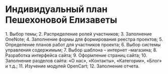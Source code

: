 <h1>Индивидуальный план Пешехоновой Елизаветы</h1>
1. Выбор темы;
2. Распределение ролей участников;
3. Заполнение OneNote;
4. Заполнение формы для формирования реестра проектов;
5. Определение планов работ для участников проекта;
6. Выбор системы управления содержимым;
7. Выбор шаблона – интернет –магазина;
8. Разработка интерфейса сайта;
9. Оформление страниц сайта;
10. Заполнение разделов сайта: «О нас», «Контакты», «Категории», «Блог» и т.д.;
11. Изучение модулей OpenCart;
12. Заполнение отчета.
